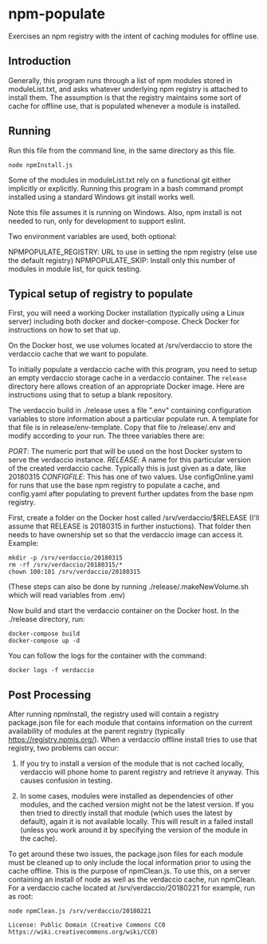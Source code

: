 # npm-populate
Exercises an npm registry with the intent of caching modules for offline use.

## Introduction
Generally, this program runs through a list of npm modules stored in moduleList.txt,
and asks whatever underlying npm registry is attached to install them. The assumption
is that the registry maintains some sort of cache for offline use, that is populated
whenever a module is installed.

## Running
Run this file from the command line, in the same directory as this file.
```
node npmInstall.js
```
Some of the modules in moduleList.txt rely on a functional git either implicitly or explicitly.
Running this program in a bash command prompt installed using a standard Windows git install
works well.

Note this file assumes it is running on Windows. Also, npm install is
not needed to run, only for development to support eslint.

Two environment variables are used, both optional:

NPMPOPULATE_REGISTRY: URL to use in setting the npm registry (else use the default registry)
NPMPOPULATE_SKIP: Install only this number of modules in module list, for quick testing.

## Typical setup of registry to populate

First, you will need a working Docker installation (typically using a Linux server) including both docker and docker-compose. Check Docker
for instructions on how to set that up.

On the Docker host, we use volumes located at /srv/verdaccio to store the verdaccio cache that we want
to populate.

To initially populate a verdaccio cache with this program, you need to setup an empty verdaccio
storage cache in a verdaccio container. The ```release``` directory here allows creation of an
appropriate Docker image. Here are instructions using that to setup a blank repository.

The verdaccio build in ./release uses a file ".env" containing configuration variables to store information
about a particular populate run. A template for that file is in release/env-template. Copy that file to /release/.env
and modify according to your run. The three variables there are:

*PORT*: The numeric port that will be used on the host Docker system to serve the verdaccio instance.
*RELEASE*: A name for this particular version of the created verdaccio cache. Typically this is just given as
a date, like 20180315
*CONFIGFILE*: This has one of two values. Use configOnline.yaml for runs that use the base npm registry to
populate a cache, and config.yaml after populating to prevent further updates from the base npm registry.

First, create a folder on the Docker host called /srv/verdaccio/$RELEASE (I'll assume that RELEASE is 20180315 in
further instuctions). That folder then needs to have ownership set so that the verdaccio image can access it. Example:
```
mkdir -p /srv/verdaccio/20180315
rm -rf /srv/verdaccio/20180315/*
chown 100:101 /srv/verdaccio/20180315
```
(These steps can also be done by running ./release/.makeNewVolume.sh which will read variables from .env)

Now build and start the verdaccio container on the Docker host. In the ./release directory, run:
```
docker-compose build
docker-compose up -d
```

You can follow the logs for the container with the command:
```
docker logs -f verdaccio
```


## Post Processing
After running npmInstall, the registry used will contain a registry package.json file for each
module that contains information on the current availability of modules at the parent registry
(typically https://registry.npmjs.org/). When a verdaccio offline install tries to use that registry,
two problems can occur:

1.  If you try to install a version of the module that is not cached locally, verdaccio will phone
home to parent registry and retrieve it anyway. This causes confusion in testing.

2.  In some cases, modules were installed as dependencies of other modules, and the cached version might
not be the latest version. If you then tried to directly install that module (which uses the latest by
default), again it is not available locally. This will result in a failed install (unless you work around
it by specifying the version of the module in the cache).

To get around these two issues, the package.json files for each module must be cleaned up to only include
the local information prior to using the cache offline. This is the purpose of npmClean.js. To use this, on
a server containing an install of node as well as the verdaccio cache, run npmClean. For a verdaccio cache
located at /srv/verdaccio/20180221 for example, run as root:
```
node npmClean.js /srv/verdaccio/20180221

License: Public Domain (Creative Commons CC0 https://wiki.creativecommons.org/wiki/CC0)

